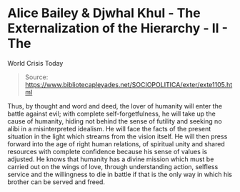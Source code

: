 # Alice Bailey & Djwhal Khul - The Externalization of the Hierarchy - II - The
World Crisis Today

> Source: https://www.bibliotecapleyades.net/SOCIOPOLITICA/exter/exte1105.html

Thus, by thought and word and deed, the lover of humanity will enter the battle against evil; with complete self-forgetfulness, he will take up the cause of humanity, hiding not behind the sense of futility and seeking no alibi in a misinterpreted idealism. He will face the facts of the present situation in the light which streams from the vision itself. He will then press forward into the age of right human relations, of spiritual unity and shared resources with complete confidence because his sense of values is adjusted. He knows that humanity has a divine mission which must be carried out on the wings of love, through understanding action, selfless service and the willingness to die in battle if that is the only way in which his brother can be served and freed.
